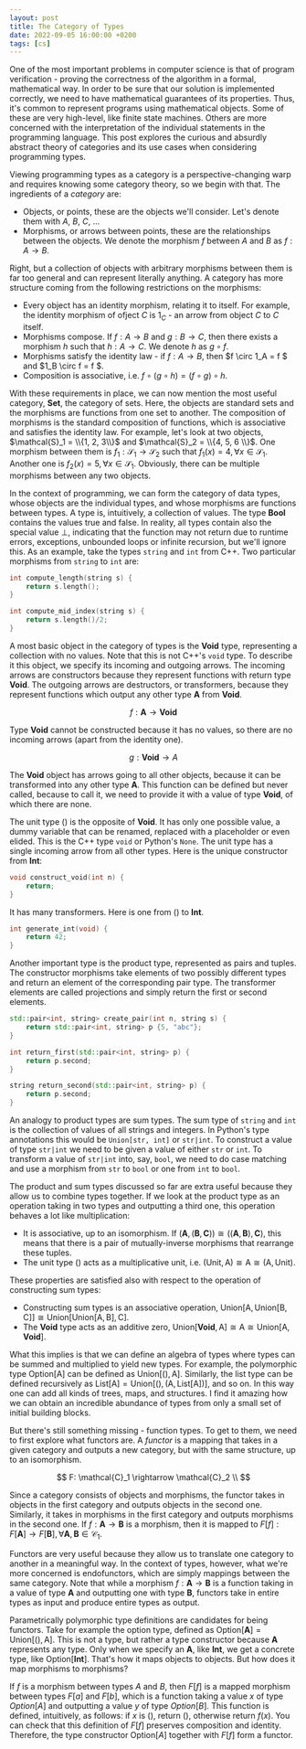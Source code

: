 ```yaml
---
layout: post
title: The Category of Types
date: 2022-09-05 16:00:00 +0200
tags: [cs]
---
```


One of the most important problems in computer science is that of program verification - proving the correctness of the algorithm in a formal, mathematical way. In order to be sure that our solution is implemented correctly, we need to have mathematical guarantees of its properties. Thus, it's common to represent programs using mathematical objects. Some of these are very high-level, like finite state machines. Others are more concerned with the interpretation of the individual statements in the programming language. This post explores the curious and absurdly abstract theory of categories and its use cases when considering programming types.

Viewing programming types as a category is a perspective-changing warp and requires knowing some category theory, so we begin with that. The ingredients of a *category* are:
- Objects, or points, these are the objects we'll consider. Let's denote them with $A$, $B$, $C$, ...
- Morphisms, or arrows between points, these are the relationships between the objects. We denote the morphism $f$ between $A$ and $B$ as $f: A \rightarrow B$.

Right, but a collection of objects with arbitrary morphisms between them is far too general and can represent literally anything. A category has more structure coming from the following restrictions on the morphisms:
- Every object has an identity morphism, relating it to itself. For example, the identity morphism of ofject $C$ is $1_C$ - an arrow from object $C$ to $C$ itself.
- Morphisms compose. If $f: A \rightarrow B$ and $g: B \rightarrow C$, then there exists a morphism $h$ such that $h: A \rightarrow C$. We denote $h$ as $g \circ f$.
- Morphisms satisfy the identity law - if $f: A \rightarrow B$, then $f \circ 1_A = f $ and $1_B \circ f = f $.
- Composition is associative, i.e. $f \circ (g \circ h) = (f \circ g) \circ h$.

With these requirements in place, we can now mention the most useful category, $\textbf{Set}$, the category of sets. Here, the objects are standard sets and the morphisms are functions from one set to another. The composition of morphisms is the standard composition of functions, which is associative and satisfies the identity law. For example, let's look at two objects, $\mathcal{S}_1 = \\{1, 2, 3\\}$ and $\mathcal{S}_2 = \\{4, 5, 6 \\}$. One morphism between them is $f_1: \mathcal{S}_1 \rightarrow \mathcal{S}_2$ such that $f_1(x) = 4, \forall x \in \mathcal{S}_1$. Another one is $f_2(x) = 5, \forall x \in \mathcal{S}_1$. Obviously, there can be multiple morphisms between any two objects.

In the context of programming, we can form the category of data types, whose objects are the individual types, and whose morphisms are functions between types. A type is, intuitively, a collection of values. The type $\textbf{Bool}$ contains the values $\text{true}$ and $\text{false}$. In reality, all types contain also the special value $\perp$, indicating that the function may not return due to runtime errors, exceptions, unbounded loops or infinite recursion, but we'll ignore this. As an example, take the types ```string``` and ```int``` from C++. Two particular morphisms from ```string``` to ```int``` are: 

```c
int compute_length(string s) {
    return s.length();
}

int compute_mid_index(string s) {
    return s.length()/2;
}
```


A most basic object in the category of types is the $\textbf{Void}$ type, representing a collection with no values. Note that this is not C++'s ```void``` type. To describe it this object, we specify its incoming and outgoing arrows. The incoming arrows are constructors because they represent functions with return type $\textbf{Void}$. The outgoing arrows are destructors, or transformers, because they represent functions which output any other type $\textbf{A}$ from $\textbf{Void}$.

$$
f: \textbf{A} \rightarrow \textbf{Void}
$$

Type $\textbf{Void}$ cannot be constructed because it has no values, so there are no incoming arrows (apart from the identity one).

$$
g: \textbf{Void} \rightarrow A
$$

The $\textbf{Void}$ object has arrows going to all other objects, because it can be transformed into any other type $\textbf{A}$. This function can be defined but never called, because to call it, we need to provide it with a value of type $\textbf{Void}$, of which there are none.

The unit type $()$ is the opposite of $\textbf{Void}$. It has only one possible value, a dummy variable that can be renamed, replaced with a placeholder or even elided. This is the C++ type ```void``` or Python's `None`. The unit type has a single incoming arrow from all other types. Here is the unique constructor from $\textbf{Int}$:

```c++
void construct_void(int n) {
    return;
}
```

It has many transformers. Here is one from $()$ to $\textbf{Int}$.
```c++
int generate_int(void) {
    return 42;
}
```

Another important type is the product type, represented as pairs and tuples. The constructor morphisms take elements of two possibly different types and return an element of the corresponding pair type. The transformer elements are called projections and simply return the first or second elements.
```c++
std::pair<int, string> create_pair(int n, string s) {
    return std::pair<int, string> p {5, "abc"};
}

int return_first(std::pair<int, string> p) {
    return p.second;
}

string return_second(std::pair<int, string> p) {
    return p.second;
}
```

An analogy to product types are sum types. The sum type of ```string``` and ```int``` is the collection of values of all strings and integers. In Python's type annotations this would be ```Union[str, int]``` or ```str|int```. To construct a value of type ```str|int``` we need to be given a value of either ```str``` or ```int```. To transform a value of ```str|int``` into, say, ```bool```, we need to do case matching and use a morphism from ```str``` to ```bool``` or one from ```int``` to ```bool```.

The product and sum types discussed so far are extra useful because they allow us to combine types together. If we look at the product type as an operation taking in two types and outputting a third one, this operation behaves a lot like multiplication:
- It is associative, up to an isomorphism. If $(\textbf{A}, (\textbf{B}, \textbf{C})) \cong ((\textbf{A}, \textbf{B}), \textbf{C})$, this means that there is a pair of mutually-inverse morphisms that rearrange these tuples.
- The unit type $()$ acts as a multiplicative unit, i.e. $(\text{Unit}, \text{A}) \cong \text{A} \cong (\text{A}, \text{Unit})$.

These properties are satisfied also with respect to the operation of constructing sum types:
- Constructing sum types is an associative operation, $\text{Union}[\text{A}, \text{Union}[\text{B}, \text{C}]] \cong \text{Union}[\text{Union}[\text{A}, \text{B}], \text{C}]$.
- The $\textbf{Void}$ type acts as an additive zero, $\text{Union}[\textbf{Void}, \text{A}] \cong \text{A} \cong \text{Union}[\text{A}, \textbf{Void}]$.

What this implies is that we can define an algebra of types where types can be summed and multiplied to yield new types. For example, the polymorphic type $\text{Option}[\text{A}]$ can be defined as $\text{Union}[(), \text{A}]$. Similarly, the list type can be defined recursively as $\text{List}[\text{A}] = \text{Union}[(), (\text{A}, \text{List}[\text{A}])]$, and so on. In this way one can add all kinds of trees, maps, and structures. I find it amazing how we can obtain an incredible abundance of types from only a small set of initial building blocks.

But there's still something missing - function types. To get to them, we need to first explore what functors are. A *functor* is a mapping that takes in a given category and outputs a new category, but with the same structure, up to an isomorphism. 

$$
F: \mathcal{C}_1 \rightarrow \mathcal{C}_2 \\
$$

Since a category consists of objects and morphisms, the functor takes in objects in the first category and outputs objects in the second one. Similarly, it takes in morphisms in the first category and outputs morphisms in the second one. If $f: \textbf{A} \rightarrow \textbf{B}$ is a morphism, then it is mapped to $F[f]: F[\textbf{A}] \rightarrow F[\textbf{B}], \forall \textbf{A}, \textbf{B} \in \mathcal{C}_1$.

Functors are very useful because they allow us to translate one category to another in a meaningful way. In the context of types, however, what we're more concerned is endofunctors, which are simply mappings between the same category. Note that while a morphism $f:\textbf{A} \rightarrow \textbf{B}$ is a function taking in a value of type $\textbf{A}$ and outputting one with type $\textbf{B}$, functors take in entire types as input and produce entire types as output.

Parametrically polymorphic type definitions are candidates for being functors. Take for example the option type, defined as $\text{Option}[\textbf{A}] = \text{Union}[(), \text{A}]$. This is not a type, but rather a type constructor because $\textbf{A}$ represents any type. Only when we specify an $\textbf{A}$, like $\textbf{Int}$, we get a concrete type, like $\text{Option}[\textbf{Int}]$. That's how it maps objects to objects. But how does it map morphisms to morphisms?

If $f$ is a morphism between types $A$ and $B$, then $F[f]$ is a mapped morphism between types $F[a]$ and $F[b]$, which is a function taking a value $x$ of type $Option[A]$ and outputting a value $y$ of type $Option[B]$. This function is defined, intuitively, as follows: if $x$ is $()$, return $()$, otherwise return $f(x)$. You can check that this definition of $F[f]$ preserves composition and identity. Therefore, the type constructor $\text{Option}[A]$ together with $F[f]$ form a functor.